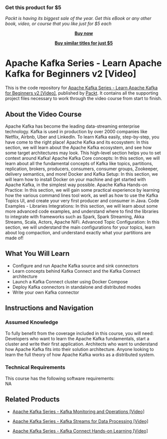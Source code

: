 
### Get this product for $5

<i>Packt is having its biggest sale of the year. Get this eBook or any other book, video, or course that you like just for $5 each</i>


<b><p align='center'>[Buy now](https://packt.link/9781789342604)</p></b>


<b><p align='center'>[Buy similar titles for just $5](https://subscription.packtpub.com/search)</p></b>


# Apache Kafka Series - Learn Apache Kafka for Beginners v2 [Video]
This is the code repository for [Apache Kafka Series - Learn Apache Kafka for Beginners v2 [Video]](https://www.packtpub.com/virtualization-and-cloud/apache-kafka-series-kafka-connect-hands-learning-video?utm_source=github&utm_medium=repository&utm_campaign=9781789344738), published by [Packt](https://www.packtpub.com/?utm_source=github). It contains all the supporting project files necessary to work through the video course from start to finish.
## About the Video Course
Apache Kafka has become the leading data-streaming enterprise technology. Kafka is used in production by over 2000 companies like Netflix, Airbnb, Uber and LinkedIn. To learn Kafka easily, step-by-step, you have come to the right place! Apache Kafka and its ecosystem: In this section, we will learn about the Apache Kafka ecosystem, and see how some target architectures may look. This high-level section helps you to set context around Kafka! Apache Kafka Core concepts: In this section, we will learn about all the fundamental concepts of Kafka like topics, partitions, replication, brokers, producers, consumers, consumer groups, Zookeeper, delivery semantics, and more! Docker and Kafka Setup: In this section, we will learn how to install Docker on your machine and get started with Apache Kafka, in the simplest way possible. Apache Kafka Hands-on Practice: In this section, we will gain some practical experience by learning how the various command lines tool work, as well as how to use the Kafka Topics UI, and create your very first producer and consumer in Java. Code Examples - Libraries Integrations: In this section, we will learn about some more advanced code examples, and understand where to find the libraries to integrate with frameworks such as Spark, Spark Streaming, Akka Streams, Scala, Actors, Apache NiFi. Advanced Topic Configuration: In this section, we will understand the main configurations for your topics, learn about log compaction, and understand exactly what your partitions are made of!

<H2>What You Will Learn</H2>
<DIV class=book-info-will-learn-text>
<UL>
<LI>Configure and run Apache Kafka source and sink connectors 
<LI>Learn concepts behind Kafka Connect and the Kafka Connect architecture 
<LI>Launch a Kafka Connect cluster using Docker Compose 
<LI>Deploy Kafka connectors in standalone and distributed modes 
<LI>Write your own Kafka connector </LI></UL></DIV>

## Instructions and Navigation
### Assumed Knowledge
To fully benefit from the coverage included in this course, you will need:<br/>
Developers who want to learn the Apache Kafka fundamentals, start a cluster and write their first application. Architects who want to understand how Apache Kafka fits into their solution architecture. Anyone looking to learn the full theory of how Apache Kafka works as a distributed system.
### Technical Requirements
This course has the following software requirements:<br/>
NA

## Related Products
* [Apache Kafka Series - Kafka Monitoring and Operations [Video]](https://www.packtpub.com/virtualization-and-cloud/apache-kafka-series-kafka-connect-hands-learning-video?utm_source=github&utm_medium=repository&utm_campaign=9781789344738)

* [Apache Kafka Series - Kafka Streams for Data Processing [Video]](https://www.packtpub.com/virtualization-and-cloud/apache-kafka-series-kafka-connect-hands-learning-video?utm_source=github&utm_medium=repository&utm_campaign=9781789344738)

* [Apache Kafka Series - Kafka Connect Hands-on Learning [Video]](https://www.packtpub.com/virtualization-and-cloud/apache-kafka-series-kafka-connect-hands-learning-video?utm_source=github&utm_medium=repository&utm_campaign=9781789344738)

